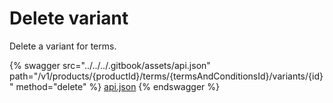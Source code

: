 # Delete variant

Delete a variant for terms.

{% swagger src="../../../.gitbook/assets/api.json" path="/v1/products/{productId}/terms/{termsAndConditionsId}/variants/{id}" method="delete" %}
[api.json](../../../.gitbook/assets/api.json)
{% endswagger %}
